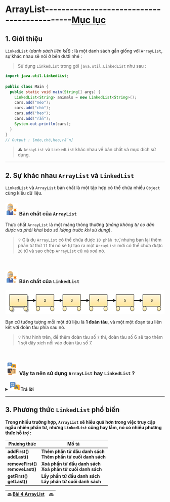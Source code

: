# ArrayList--------------------------------------------[Mục lục](https://github.com/Zenfection/Java)

## 1. Giới thiệu

`LinkedList` (*danh sách liên kết*) : là một danh sách gần giống với `ArrayList`, sự khác nhau sẽ nói ở bên dưới nhé :  

>  Sử dụng `LinkedList` trong gói `java.util.LinkedList` như sau : 

```java
import java.util.LinkedList;

public class Main {
  public static void main(String[] args) {
    LinkedList<String> animals = new LinkedList<String>();
    cars.add("mèo");
    cars.add("chó");
    cars.add("heo");
    cars.add("rắn");
    System.out.println(cars);
  }
}
// Output : [mèo,chó,heo,rắn]
```

> ⚠️ `ArrayList` và `LinkedList` khác nhau về bản chất và mục đích sử dụng.

---

## 2. Sự khác nhau `ArrayList` và `LinkedList`

`LinkedList` và `ArrayList` bản chất là một tập hợp có thể chứa nhiều `Object` cùng kiểu dữ liệu.

### ![Professor Male.png](https://raw.githubusercontent.com/Zenfection/Image/master/2021/02/08-17-36-14-Professor%20Male.png) Bản chất của `ArrayList`

Thực chất `ArrayList` là một mảng thông thường (*mảng không tự co dãn được và phải khai báo số lượng trước khi sử dụng*). 

> 💡 Giả dụ `ArrayList` có thể chứa được `10 phần tử`, nhưng bạn lại thêm phần tử thứ `11` thì nó sẽ tự tạo ra một `ArrayList` mới có thể chứa được `20` tử và sao chép `ArrayList` cũ và xoá nó.

<br>

### ![Professor Malepng](https://raw.githubusercontent.com/Zenfection/Image/master/2021/02/08-17-36-14-Professor%20Male.png) Bản chất của `LinkedList`

![train.png](https://raw.githubusercontent.com/Zenfection/Image/master/2021/02/09-23-23-22-train.png)

Bạn cứ tưởng tượng mỗi một dữ liệu là **1 đoàn tàu**, và một một đoạn tàu liên kết với đoàn tàu phía sau nó.

> 💡 Như hình trên, để thêm đoàn tàu số `7` thì, đoàn tàu số 6 sẽ tạo thêm 1 sợi dây xích nối vào đoàn tàu số 7.

<br>

### ![Language Learningpng](https://raw.githubusercontent.com/Zenfection/Image/master/2021/02/02-14-14-12-Language%20Learning.png) Vậy ta nên sử dụng `ArrayList` hay `LinkedList`  ?

<details>
<summary><b><img src="https://raw.githubusercontent.com/Zenfection/Image/master/2021/02/01-13-25-05-Questions%20And%20Answers.png"> Trả lời</summary>

<br>

Tuỳ vào mục đích của bạn, nhưng tôi sẽ khuyến khích bạn như sau : 

| So sánh   | ArrayList                                           | LinkedList                                           |
| --------- | --------------------------------------------------- | ---------------------------------------------------- |
| Dữ liệu   | nếu bạn muốn truy cập ngẫu nhiên bất kỳ phần tử nào | nếu bạn chỉ cần truy cập theo tuần tự, 1 rồi 2 rồi 3 |
| Chỉnh sửa | nếu bạn ít chỉnh sửa                                | nếu bạn cần thêm bớt linh động                       |

> 💡 Hãy tưởng tượng thế này nhé, trong một lớp học gồm 30 bạn, ta nên dùng ==> `ArrayList`, vì nếu dùng `LinkedList` tìm thằng số 18 phải hỏi thằng số 1 là 2 đâu, 3 đâu, rồi tìm tới 17 xong mới ra được thằng 18.

</details>

---

## 3. Phương thức `LinkedList` phổ biến

Trong nhiều trường hợp, `ArrayList` sẽ hiểu quả hơn trong việc truy cập ngẫu nhiên phần tử, nhưng `LinkedList` cũng hay lắm, nó có nhiều phương thức hỗ trợ : 

| Phương thức                   | Mổ tả                                                             |
| ----------------------------- | ----------------------------------------------------------------- |
| addFirst()<br>addLast()       | Thêm phần tử **đầu** danh sách<br>Thêm phần tử **cuối** danh sách |
| removeFirst()<br>removeLast() | Xoá phần tử **đầu** danh sách<br>Xoá phần tử **cuối** danh sách   |
| getFirst()<br>getLast()       | Lấy phần tử **đầu** danh sách<br>Lấy phần tử **cuối** danh sách   |


| 🔙  [Bài 4.ArrayList](https://github.com/Zenfection/Java/blob/master/Java%20Advaced/4.ArrayList.md) | 🔜 |
| ------------------------------------------------------------------------------------------- | ---------------------------------------------------------------------------------------- |